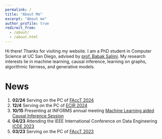 ```yaml
---
permalink: /
title: "About Me"
excerpt: "About me"
author_profile: true
redirect_from: 
  - /about/
  - /about.html
---
```


Hi there! Thanks for visiting my website. I am a PhD student in Computer Science at UC San Diego, advised by [prof. Babak Salimi](https://bsalimi.github.io/).
My research interests lie in machine learning, causal inference, learning on graphs, algorithmic fairness, and generative models.

News
======
1. **02/24** Serving on the PC of [FAccT 2024](https://facctconference.org/2024/)
2.  **12/4** Serving on the PC of [ECIR 2024](https://www.ecir2024.org/)
3.  **10/15** Presenting at INFORMS annual meeting [Machine Learning aided Causal Inference Session](https://drive.google.com/file/d/1-F3OWakb2hzUi-9lGyCOOJl7MF7DMs43/view?usp=sharing)
4. **04/23** Attending the IEEE International Conference on Data Engineering [ICDE 2023](https://icde2023.ics.uci.edu/) 
5. **03/23** Serving on the PC of [FAccT 2023](https://facctconference.org/index.html)
